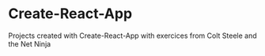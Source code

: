 # Create-React-App
Projects created with Create-React-App with exercices from Colt Steele and the Net Ninja
